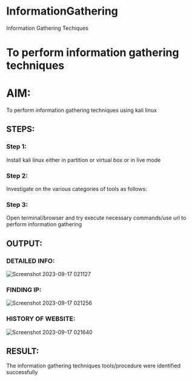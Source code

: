 # InformationGathering
Information Gathering Techiques

# To perform information gathering techniques

# AIM:

To perform information gathering techniques using kali linux 

## STEPS:

### Step 1:

Install kali linux either in partition or virtual box or in live mode

### Step 2:

Investigate on the various categories of tools as follows:

### Step 3:
Open terminal/browser and try execute necessary commands/use url to perform information gathering


## OUTPUT:

### DETAILED INFO:

![Screenshot 2023-09-17 021127](https://github.com/ShanmathiShanmugam/InformationGathering/assets/121243595/b2658a76-7a4a-4722-94e9-f1ff6c544b35)

### FINDING IP:

![Screenshot 2023-09-17 021256](https://github.com/ShanmathiShanmugam/InformationGathering/assets/121243595/23738b57-364b-4732-9081-7589d3ceffe6)




### HISTORY OF WEBSITE:

![Screenshot 2023-09-17 021640](https://github.com/ShanmathiShanmugam/InformationGathering/assets/121243595/238030a2-3041-4c8d-a29d-7f5179b0bfbe)

## RESULT:
The information gathering techniques tools/procedure were  identified successfully
